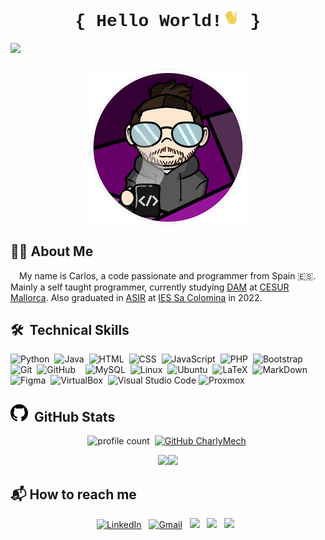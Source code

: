 <h1 align="center" style="font-family:'Courier New'">{ Hello World!<img  src="img/moving_hand.gif" style="width:1em;" /> }</h1>
<img src="https://img.shields.io/badge/version-2023-success"/>
<h3><img src="img/CharlyMech2.png" style="display: block;
												 margin-left: auto;
												 margin-right: auto;"/></h3>

## <span>&#128587;&#127997; About Me</span>

&emsp;My name is Carlos, a code passionate and programmer from Spain :es:. Mainly a self taught programmer, currently studying [DAM](https://www.todofp.es/que-estudiar/loe/informatica-comunicaciones/des-aplicaciones-multiplataforma.html "DAM") at [CESUR Mallorca](https://www.cesurformacion.com/fp-mallorca "CESUR Mallorca"). Also graduated in [ASIR](https://www.todofp.es/que-estudiar/loe/informatica-comunicaciones/admin-sist-informaticos-red.html "ASIR") at [IES Sa Colomina](https://iessacolomina.es/ "IES Sa Colomina") in 2022.

## <span>&#128736;</span>&nbsp;&nbsp;Technical Skills

![Python](https://img.shields.io/badge/-Python-05122A?style=flat&logo=python)&nbsp; ![Java](https://img.shields.io/badge/-Java-05122A?style=flat&logo=Java&logoColor=FFA518)&nbsp; ![HTML](https://img.shields.io/badge/-HTML-05122A?style=flat&logo=HTML5)&nbsp; ![CSS](https://img.shields.io/badge/-CSS-05122A?style=flat&logo=CSS3&logoColor=1572B6)&nbsp; ![JavaScript](https://img.shields.io/badge/-JavaScript-05122A?style=flat&logo=javascript)&nbsp; ![PHP](https://img.shields.io/badge/-PHP-05122A?style=flat&logo=php)&nbsp; ![Bootstrap](https://img.shields.io/badge/-Bootstrap-05122A?style=flat&logo=bootstrap)&nbsp; ![Git](https://img.shields.io/badge/-Git-05122A?style=flat&logo=git)&nbsp; ![GitHub](https://img.shields.io/badge/-GitHub-05122A?style=flat&logo=github)&nbsp; &nbsp; ![MySQL](https://img.shields.io/badge/-MySQL-05122A?style=flat&logo=mysql)&nbsp; ![Linux](https://img.shields.io/badge/-Linux-05122A?style=flat&logo=Linux)&nbsp; ![Ubuntu](https://img.shields.io/badge/-Ubuntu-05122A?style=flat&logo=ubuntu)&nbsp; ![LaTeX](https://img.shields.io/badge/-LaTeX-05122A?style=flat&logo=latex)&nbsp; ![MarkDown](https://img.shields.io/badge/-MarkDown-05122A?style=flat&logo=markdown)&nbsp; ![Figma](https://img.shields.io/badge/-Figma-05122A?style=flat&logo=figma)&nbsp; ![VirtualBox](https://img.shields.io/badge/-VirtualBox-05122A?style=flat&logo=virtualbox)&nbsp; ![Visual Studio Code](https://img.shields.io/badge/-Visual%20Studio%20Code-05122A?style=flat&logo=visual-studio-code&logoColor=007ACC) ![Proxmox](https://img.shields.io/badge/-Proxmox-05122A?style=flat&logo=proxmox)&nbsp;

## <span><svg xmlns="http://www.w3.org/2000/svg" viewBox="0 0 16 16" width="28" height="28"><path d="M8 0c4.42 0 8 3.58 8 8a8.013 8.013 0 0 1-5.45 7.59c-.4.08-.55-.17-.55-.38 0-.27.01-1.13.01-2.2 0-.75-.25-1.23-.54-1.48 1.78-.2 3.65-.88 3.65-3.95 0-.88-.31-1.59-.82-2.15.08-.2.36-1.02-.08-2.12 0 0-.67-.22-2.2.82-.64-.18-1.32-.27-2-.27-.68 0-1.36.09-2 .27-1.53-1.03-2.2-.82-2.2-.82-.44 1.1-.16 1.92-.08 2.12-.51.56-.82 1.28-.82 2.15 0 3.06 1.86 3.75 3.64 3.95-.23.2-.44.55-.51 1.07-.46.21-1.61.55-2.33-.66-.15-.24-.6-.83-1.23-.82-.67.01-.27.38.01.53.34.19.73.9.82 1.13.16.45.68 1.31 2.69.94 0 .67.01 1.3.01 1.49 0 .21-.15.45-.55.38A7.995 7.995 0 0 1 0 8c0-4.42 3.58-8 8-8Z"></path></svg></span>&nbsp;&nbsp;GitHub Stats

<div align="center">

![profile count](https://komarev.com/ghpvc/?username=CharlyMech&color=blue)&nbsp; [![GitHub CharlyMech](https://img.shields.io/github/followers/CharlyMech?label=follow&style=social)](https://github.com/CharlyMech)&nbsp;

<img height="140px" src="https://github-readme-stats.vercel.app/api?username=CharlyMech&hide_border=true&show_icons=true&include_all_commits=true&count_private=true&line_height=20&text_color=D3D3D3&title_color=7A7ADB&icon_color=2234AE&bg_color=0,101010,130F40" /><img height="140px" widht="300" src="https://github-readme-stats.vercel.app/api/top-langs/?username=CharlyMech&hide=html&hide_title=true&hide_border=true&layout=compact&text_color=D3D3D3&icon_color=fff&bg_color=0,130F40,101010" />

</div>

## :mailbox_with_mail: How to reach me

<div align="center">

<a href="https://www.linkedin.com/in/carlos-sanchez-recio-77a286243"><img alt="LinkedIn" src="https://img.shields.io/badge/linkedin%20-%230077B5.svg?&style=flat&logo=linkedin&logoColor=white"/></a> &nbsp; <a href="mailto:sanchezreciocarlos99@gmail.com"><img alt="Gmail" src="https://img.shields.io/badge/Gmail-D14836?style=flat&logo=gmail&logoColor=white" /></a> &nbsp; <a href="https://www.instagram.com/charly.mech/"><img src="https://img.shields.io/badge/-@charly.mech_-E4405F?style=flat&logo=Instagram&logoColor=white"/></a> &nbsp; <a href="https://twitter.com/charly_mech"><img src="https://img.shields.io/badge/-@charly_mech_-1DA1F2?style=flat&logo=Twitter&logoColor=white"/></a> &nbsp; <a href="https://www.youtube.com/channel/UCi2h48kV2_b4OkR8DKCV1wQ"><img src="https://img.shields.io/badge/-@CharlyMech_-c4302b?style=flat&logo=Youtube&logoColor=white"/></a> &nbsp;
